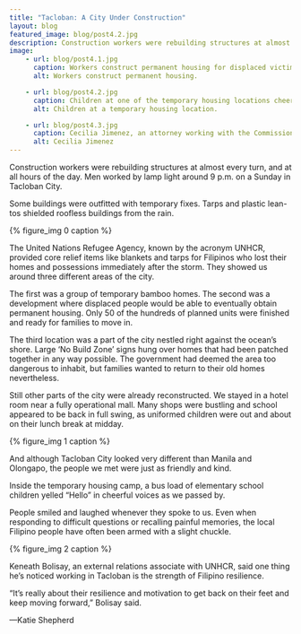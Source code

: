 ```yaml
---
title: "Tacloban: A City Under Construction"
layout: blog
featured_image: blog/post4.2.jpg
description: Construction workers were rebuilding structures at almost every turn, and at all hours of the day. Men worked by lamp light around 9 p.m. on a Sunday in Tacloban City.
image:
    - url: blog/post4.1.jpg
      caption: Workers construct permanent housing for displaced victims of Typhoon Yolanda. Many workers are displaced victims themselves, putting in required hours to obtain housing. (Photo by Neil Bedi)
      alt: Workers construct permanent housing.

    - url: blog/post4.2.jpg
      caption: Children at one of the temporary housing locations cheered and smile for the camera. (Photo by Neil Bedi)
      alt: Children at a temporary housing location.

    - url: blog/post4.3.jpg
      caption: Cecilia Jimenez, an attorney working with the Commission of Human Rights, and Keneath Bolisay, an external relations associate with the UNHCR, focus on providing advocacy and services for refugees of Typhoon Yolanda. (Photo by Neil Bedi)
      alt: Cecilia Jimenez
---
```

Construction workers were rebuilding structures at almost every turn, and at all hours of the day. Men worked by lamp light around 9 p.m. on a Sunday in Tacloban City.

Some buildings were outfitted with temporary fixes. Tarps and plastic lean-tos shielded roofless buildings from the rain.

{% figure_img 0 caption %}

The United Nations Refugee Agency, known by the acronym UNHCR, provided core relief items like blankets and tarps for Filipinos who lost their homes and possessions immediately after the storm. They showed us around three different areas of the city.

<!--more-->

The first was a group of temporary bamboo homes. The second was a development where displaced people would be able to eventually obtain permanent housing. Only 50 of the hundreds of planned units were finished and ready for families to move in.

The third location was a part of the city nestled right against the ocean’s shore. Large ‘No Build Zone’ signs hung over homes that had been patched together in any way possible. The government had deemed the area too dangerous to inhabit, but families wanted to return to their old homes nevertheless.

Still other parts of the city were already reconstructed. We stayed in a hotel room near a fully operational mall. Many shops were bustling and school appeared to be back in full swing, as uniformed children were out and about on their lunch break at midday.

{% figure_img 1 caption %}

And although Tacloban City looked very different than Manila and Olongapo, the people we met were just as friendly and kind.

Inside the temporary housing camp, a bus load of elementary school children yelled “Hello” in cheerful voices as we passed by.

People smiled and laughed whenever they spoke to us. Even when responding to difficult questions or recalling painful memories, the local Filipino people have often been armed with a slight chuckle.

{% figure_img 2 caption %}

Keneath Bolisay, an external relations associate with UNHCR, said one thing he’s noticed working in Tacloban is the strength of Filipino resilience.

“It’s really about their resilience and motivation to get back on their feet and keep moving forward,” Bolisay said.

<span class="byline byline-blog">—Katie Shepherd</span>
